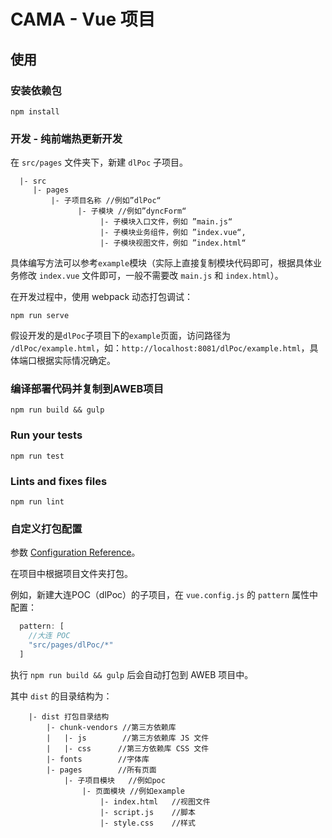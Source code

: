 # CAMA - Vue 项目

## 使用

### 安装依赖包
```
npm install
```

### 开发 - 纯前端热更新开发

在 `src/pages` 文件夹下，新建 `dlPoc` 子项目。
```
  |- src
     |- pages
         |- 子项目名称 //例如”dlPoc“
               |- 子模块 //例如”dyncForm“
                    |- 子模块入口文件，例如 ”main.js“
                    |- 子模块业务组件，例如 ”index.vue“,
                    |- 子模块视图文件，例如 ”index.html“
```

具体编写方法可以参考`example`模块（实际上直接复制模块代码即可，根据具体业务修改 `index.vue` 文件即可，一般不需要改 `main.js` 和 `index.html`）。

在开发过程中，使用 webpack 动态打包调试：
```
npm run serve
```

假设开发的是`dlPoc`子项目下的`example`页面，访问路径为 `/dlPoc/example.html`，如：`http://localhost:8081/dlPoc/example.html`，具体端口根据实际情况确定。

### 编译部署代码并复制到AWEB项目
```
npm run build && gulp
```

### Run your tests
```
npm run test
```

### Lints and fixes files
```
npm run lint
```

### 自定义打包配置
参数 [Configuration Reference](https://cli.vuejs.org/config/)。

在项目中根据项目文件夹打包。

例如，新建大连POC（dlPoc）的子项目，在 `vue.config.js` 的 `pattern` 属性中配置：
```javascript
  pattern: [
    //大连 POC
    "src/pages/dlPoc/*"
  ]
```

执行 `npm run build && gulp` 后会自动打包到 AWEB 项目中。

其中 `dist` 的目录结构为：

```
    |- dist 打包目录结构
        |- chunk-vendors //第三方依赖库
        |   |- js        //第三方依赖库 JS 文件
        |   |- css      //第三方依赖库 CSS 文件
        |- fonts        //字体库
        |- pages        //所有页面
            |- 子项目模块   //例如poc
                |- 页面模块 //例如example
                    |- index.html   //视图文件 
                    |- script.js    //脚本
                    |- style.css    //样式
```